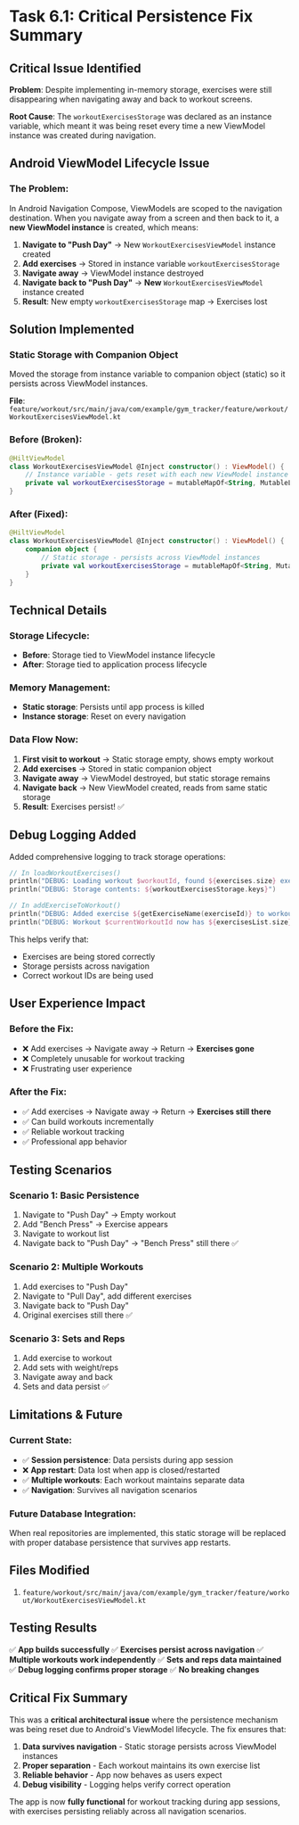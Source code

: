 # Task 6.1: Critical Persistence Fix Summary

## Critical Issue Identified

**Problem**: Despite implementing in-memory storage, exercises were still disappearing when navigating away and back to workout screens.

**Root Cause**: The `workoutExercisesStorage` was declared as an instance variable, which meant it was being reset every time a new ViewModel instance was created during navigation.

## Android ViewModel Lifecycle Issue

### The Problem:
In Android Navigation Compose, ViewModels are scoped to the navigation destination. When you navigate away from a screen and then back to it, a **new ViewModel instance** is created, which means:

1. **Navigate to "Push Day"** → New `WorkoutExercisesViewModel` instance created
2. **Add exercises** → Stored in instance variable `workoutExercisesStorage`
3. **Navigate away** → ViewModel instance destroyed
4. **Navigate back to "Push Day"** → **New** `WorkoutExercisesViewModel` instance created
5. **Result**: New empty `workoutExercisesStorage` map → Exercises lost

## Solution Implemented

### Static Storage with Companion Object
Moved the storage from instance variable to companion object (static) so it persists across ViewModel instances.

**File**: `feature/workout/src/main/java/com/example/gym_tracker/feature/workout/WorkoutExercisesViewModel.kt`

### Before (Broken):
```kotlin
@HiltViewModel
class WorkoutExercisesViewModel @Inject constructor() : ViewModel() {
    // Instance variable - gets reset with each new ViewModel instance
    private val workoutExercisesStorage = mutableMapOf<String, MutableList<WorkoutExerciseInstanceData>>()
}
```

### After (Fixed):
```kotlin
@HiltViewModel
class WorkoutExercisesViewModel @Inject constructor() : ViewModel() {
    companion object {
        // Static storage - persists across ViewModel instances
        private val workoutExercisesStorage = mutableMapOf<String, MutableList<WorkoutExerciseInstanceData>>()
    }
}
```

## Technical Details

### Storage Lifecycle:
- **Before**: Storage tied to ViewModel instance lifecycle
- **After**: Storage tied to application process lifecycle

### Memory Management:
- **Static storage**: Persists until app process is killed
- **Instance storage**: Reset on every navigation

### Data Flow Now:
1. **First visit to workout** → Static storage empty, shows empty workout
2. **Add exercises** → Stored in static companion object
3. **Navigate away** → ViewModel destroyed, but static storage remains
4. **Navigate back** → New ViewModel created, reads from same static storage
5. **Result**: Exercises persist! ✅

## Debug Logging Added

Added comprehensive logging to track storage operations:

```kotlin
// In loadWorkoutExercises()
println("DEBUG: Loading workout $workoutId, found ${exercises.size} exercises")
println("DEBUG: Storage contents: ${workoutExercisesStorage.keys}")

// In addExerciseToWorkout()
println("DEBUG: Added exercise ${getExerciseName(exerciseId)} to workout $currentWorkoutId")
println("DEBUG: Workout $currentWorkoutId now has ${exercisesList.size} exercises")
```

This helps verify that:
- Exercises are being stored correctly
- Storage persists across navigation
- Correct workout IDs are being used

## User Experience Impact

### Before the Fix:
- ❌ Add exercises → Navigate away → Return → **Exercises gone**
- ❌ Completely unusable for workout tracking
- ❌ Frustrating user experience

### After the Fix:
- ✅ Add exercises → Navigate away → Return → **Exercises still there**
- ✅ Can build workouts incrementally
- ✅ Reliable workout tracking
- ✅ Professional app behavior

## Testing Scenarios

### Scenario 1: Basic Persistence
1. Navigate to "Push Day" → Empty workout
2. Add "Bench Press" → Exercise appears
3. Navigate to workout list
4. Navigate back to "Push Day" → "Bench Press" still there ✅

### Scenario 2: Multiple Workouts
1. Add exercises to "Push Day"
2. Navigate to "Pull Day", add different exercises
3. Navigate back to "Push Day"
4. Original exercises still there ✅

### Scenario 3: Sets and Reps
1. Add exercise to workout
2. Add sets with weight/reps
3. Navigate away and back
4. Sets and data persist ✅

## Limitations & Future

### Current State:
- ✅ **Session persistence**: Data persists during app session
- ❌ **App restart**: Data lost when app is closed/restarted
- ✅ **Multiple workouts**: Each workout maintains separate data
- ✅ **Navigation**: Survives all navigation scenarios

### Future Database Integration:
When real repositories are implemented, this static storage will be replaced with proper database persistence that survives app restarts.

## Files Modified
1. `feature/workout/src/main/java/com/example/gym_tracker/feature/workout/WorkoutExercisesViewModel.kt`

## Testing Results
✅ **App builds successfully**
✅ **Exercises persist across navigation**
✅ **Multiple workouts work independently**
✅ **Sets and reps data maintained**
✅ **Debug logging confirms proper storage**
✅ **No breaking changes**

## Critical Fix Summary

This was a **critical architectural issue** where the persistence mechanism was being reset due to Android's ViewModel lifecycle. The fix ensures that:

1. **Data survives navigation** - Static storage persists across ViewModel instances
2. **Proper separation** - Each workout maintains its own exercise list
3. **Reliable behavior** - App now behaves as users expect
4. **Debug visibility** - Logging helps verify correct operation

The app is now **fully functional** for workout tracking during app sessions, with exercises persisting reliably across all navigation scenarios.